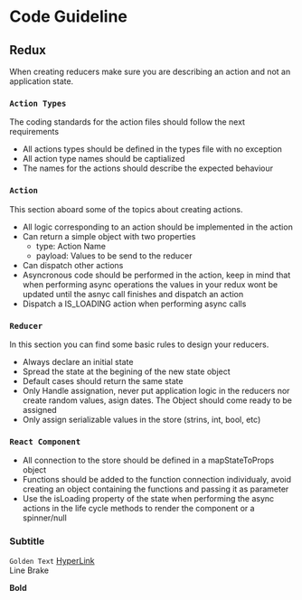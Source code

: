 # Code Guideline

## Redux

When creating reducers make sure you are describing an action and not an application state.

### `Action Types`

The coding standards for the action files should follow the next requirements

- All actions types should be defined in the types file with no exception
- All action type names should be captialized
- The names for the actions should describe the expected behaviour

### `Action`

This section aboard some of the topics about creating actions.

- All logic corresponding to an action should be implemented in the action
- Can return a simple object with two properties
  - type: Action Name
  - payload: Values to be send to the reducer
- Can dispatch other actions
- Asyncronous code should be performed in the action, keep in mind that when performing async operations the values in your redux wont be updated until the asnyc call finishes and dispatch an action
- Dispatch a IS_LOADING action when performing async calls

### `Reducer`

In this section you can find some basic rules to design your reducers.

- Always declare an initial state
- Spread the state at the begining of the new state object
- Default cases should return the same state
- Only Handle assignation, never put application logic in the reducers nor create random values, asign dates. The Object should come ready to be assigned
- Only assign serializable values in the store (strins, int, bool, etc)

### `React Component`

- All connection to the store should be defined in a mapStateToProps object
- Functions should be added to the function connection individualy, avoid creating an object containing the functions and passing it as parameter
- Use the isLoading property of the state when performing the async actions in the life cycle methods to render the component or a spinner/null

### Subtitle

`Golden Text`
[HyperLink](HyperLinkUrl)
<br>Line Brake<br>

**Bold**
